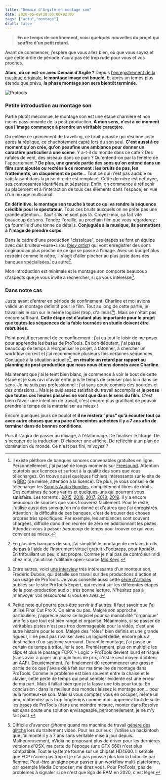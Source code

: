 ```yaml
---
title: "Demain d'Argile en montage son"
date: 2020-05-09T18:00:00+02:00
tags: ["actu","montage"]
draft: false
---
```


> **En ce temps de confinement, voici quelques nouvelles du projet qui souffre d'un petit retard.**

Avant de commencer, j'espère que vous allez bien, où que vous soyez et que cette drôle de période n'aura pas été trop rude pour vous et vos proches.

**Alors, où on est-on avec Demain d'Argile ?** Depuis [l'enregistrement de la musique originale](https://demaindargile.com/blog/enregistrement-de-la-bande-originale-avec-la-ruche/), **le montage image est bouclé**. Et après un temps plus étendu que prévu, **la phase montage son sera bientôt terminée.**

![Protools](/blog/le-montage-son/le-montage-son-01.png)

### Petite introduction au montage son

Partie plutôt méconnue, le montage son est une étape charnière et non moins passionnante de la post-production. **À mon sens, c'est à ce moment que l'image commence à prendre un véritable caractère**.

On enlève ce grincement de travelling, ce bruit parasite qui résonne juste après la réplique, ce chuchotement capté lors du son seul. **C'est aussi à ce moment qu'on crée, qu'on peaufine une ambiance pour donner un caractère particulier à une scène**. Y a-t-il du monde dans ce café ? Des rafales de vent, des oiseaux dans ce parc ? Qu'entend-on par la fenêtre de l'appartement ? **De plus, une grande partie des sons qu'on entend dans un film sont ajoutés ou recrées à ce moment : les bruits de pas, les frottements, un claquement de porte**... Tout ce qui n'est pas audible ou satisfaisant dans la prise directe est remplacé. Cette dernière est nettoyée, ses composantes identifiées et séparées. Enfin, on commence à réfléchir au placement et à l'interaction de tous ces éléments dans l'espace, en vue d'un mixage multicanal.

**En définitive, le montage son touche à tout ce qui va rendre la séquence crédible pour le spectateur**. Tous ces bruits auxquels on ne prête pas une grande attention... Sauf s'ils ne sont pas là. Croyez-moi, ça fait vite beaucoup de sons. Tendez l'oreille, au prochain film que vous regarderez : ça fourmille d'une tonne de détails. **Conjugués à la musique, ils permettent à l'image de prendre corps**.

Dans le cadre d'une production "classique", ces étapes se font en équipe avec des bruiteur•euse•s (ou *[foley artist](https://en.wikipedia.org/wiki/Foley_(filmmaking))*) qui vont enregistrer des sons originaux au plus proche de ce qui se passe à l'image. Avec un budget plus restreint comme le nôtre, il s'agit d'aller piocher au plus juste dans des banques spécialisées[^1] ou autre[^2].

Mon introduction est minimale et le montage son comporte beaucoup d'aspects que je vous invite à rechercher, si ça vous intéresse[^3].

### Dans notre cas

Juste avant d'entrer en période de confinement, Charline et moi avions validé un montage définitif pour le film. Tout au long de cette partie, je travaillais le son sur le même logiciel (trop, d'ailleurs[^4]). Mais ce n'était pas encore suffisant. **Cette étape est d'autant plus importante pour le projet que toutes les séquences de la fable tournées en studio doivent être rebruitées.**

Point positif personnel de ce confinement : j'ai eu tout le loisir de me poser pour apprendre les bases de ProTools. En bon débutant, j'ai passé beaucoup de temps à réorganiser le projet, à tâtonner, à chercher un workflow correct et j'ai recommencé plusieurs fois certaines séquences. Conjugué à la situation actuelle[^5], **en résulte un retard par rapport au planning de post-production que nous nous étions donnés avec Charline.**

Maintenant que j'ai le teint bien blanc, je commence à voir le bout de cette étape et je suis ravi d'avoir enfin pris le temps de creuser plus loin dans ce sens. Je ne suis pas professionnel : j'ai sans doute commis des bourdes et des omissions... Mais je suis assez satisfait du travail accomplis et **je pense que toutes ces heures passées ne vont que dans le sens du film.** C'est bien d'avoir une intention de travail, c'est encore plus gratifiant de pouvoir prendre le temps de la matérialiser au mieux !

Encore quelques jours de boulot et **il ne restera "plus" qu'à écouter tout ça avec autre choses que ma paire d'enceintes achetées il y a 7 ans afin de terminer dans de bonnes conditions.**

Puis il s'agira de passer au mixage, à l'étalonnage. De finaliser le titrage. De s'occuper de la traduction. D'élaborer une affiche. De réfléchir à un plan de domination du monde. Ce n'est pas fini, m'voyez ?

[^1]: Il existe pléthore de banques sonores convenables gratuites en ligne. Personnellement, j'ai passé de longs moments sur [Freesound](https://freesound.org). Attention toutefois aux licences et surtout à la qualité des sons que vous téléchargez. On trouve aussi quelques fichiers intéressants sur le site de la [BBC](http://bbcsfx.acropolis.org.uk) (de même, attention à la licence). De plus, je vous conseille de télécharger les  [Sonnis Audio Bundles](https://sonniss.com/gameaudiogdc19/), complètement libres de droits. Des centaines de sons variés et quelques-uns qui pourront vous satisfaire. Les torrents : [2015](https://sonniss.com/GameAudioGDCPart1.torrent), [2016](https://sonniss.com/GameAudioGDCPart2.torrent), [2017](https://sonniss.com/GameAudioGDCPart3.torrent), [2018](https://sonniss.com/GameAudioGDCPart4.torrent), [2019](https://sonniss.com/GameAudioGDCPart5.torrent). Il y a encore beaucoup de sources que vous trouverez facilement. Pour le reste, j'utilise aussi des sons qu'on m'a donné et d'autres que j'ai enregistrés. Attention : la  difficulté de ces banques, c'est de trouver des choses propres très spécifiques. Par exemple, les ambiances sont souvent chargées, difficile donc d'en recréer de zéro en additionnant les pistes. Attendez-vous à passer *beaucoup* de temps pour trouver ce qui vous convient au mieux.

[^2]: En plus des banques de son, j'ai simplifié le montage de certains bruits de pas à l'aide de l'instrument virtuel gratuit [kFootsteps](https://www.kvraudio.com/product/kfootsteps-by-alejandro-cabrera), pour [Kontakt](https://www.native-instruments.com/fr/products/komplete/samplers/kontakt-6/). En trifouillant un peu, c'est propre. Comme je n'ai pas de contrôleur midi chez moi, j'ai utilisé l'utilitaire open-source [MidiKeys](https://flit.github.io/projects/midikeys/).

[^3]: Entre autres, voici [une interview](https://www.youtube.com/watch?v=DZrbHXlL7II) très intéressante d'un monteur son, Frédéric Dubois, qui détaille son travail sur des productions d'action et son usage de ProTools. Je vous conseille aussi cette [série d'articles](https://www.pro-tools-expert.com/home-page/2014/9/1/audio-post-production-workflows-using-pro-tools-part-10.html) publiés sur le site ProTools Expert, qui revient sur les différentes étapes de la post-production audio : très bonne lecture. N'hésitez pas à m'envoyer vos ressources si vous en avez.

[^4]: Petite note qui pourra peut-être servir à d'autres. Il faut savoir que j'ai utilisé Final Cut Pro X. On aime ou pas. Malgré son approche particulière, j'apprécie assez ce logiciel pour sa maniabilité "organique" une fois que tout est bien rangé et organisé. Néanmoins, si se passer de véritables pistes n'est pas trop dommageable pour la vidéo, c'est une autre histoire pour le son. Malgré des "rôles" bien définis et une grande rigueur, il ne peut pas rivaliser avec un logiciel dédié, encore plus à destination d'un système surround. Durant le montage, j'ai passé un certain de temps à trifouiller le son. Premièrement, plus on multiplie les clips et plus le passage FCPX > Logic > ProTools devient lourd et risqué (sans avoir à payer un plugin hors de prix, c'est le seul moyen d'obtenir un AAF). Deuxièmement, j'ai finalement dû recommencer une grosse partie de ce que j'avais déjà fait sur ma timeline de montage dans ProTools. Comme le problème est bien souvent entre la chaise et le clavier, cette perte de temps qui peut sembler évidente est une erreur de ma part. Mais il fallait bien que je la fasse une fois pour toute. En conclusion : dans le meilleur des mondes laissez le montage son... pour le/la monteur•se son. Mais si vous comptez vous en occuper, même un peu, n'attendez pas trop longtemps comme moi : apprenez tout de suite les bases de ProTools (dans une moindre mesure, monter dans Resolve est sans doute une solution envisageable, personnellement, je ne m'y fait pas).

[^5]: Difficile d'avancer *@home* quand ma machine de travail [génère des glitchs](/blog/le-montage-son/le-montage-son-02.jpg) lors du traitement vidéo. Pour les curieux : j'utilise un hackintosh que j'ai monté il y a 7 ans sans véritable mise à jour depuis. Malheureusement, nVidia ne proposant plus de driver pour les dernières versions d'OSX, ma carte de l'époque (une GTX 660) n'est plus compatible. Tout le système tourne sur un chipset HD4600. Il semble que FCP n'aime pas trop et je n'ai pas poussé plus loin la bidouille par flemme. Peut-être un signe pour passer à un workflow multi-plateforme, par exemple Media Composer, me direz vous. Pour ProTools, pas de problèmes à signaler si ce n'est que 8go de RAM en 2020, c'est léger.
